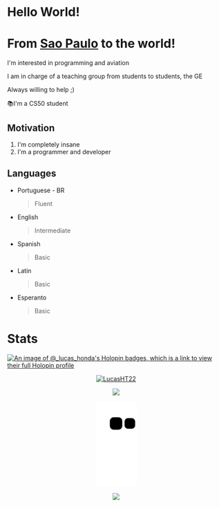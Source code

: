 # Hello World!

# From [Sao Paulo](https://en.wikipedia.org/wiki/S%C3%A3o_Paulo) to the world!
I'm interested in programming and aviation

I am in charge of a teaching group from students to students, the GE

Always willing to help ;)

📚I'm a CS50 student

## Motivation
1. I'm completely insane
2. I'm a programmer and developer

## Languages
- Portuguese - BR
  >Fluent
- English
  >Intermediate
- Spanish
  >Basic
- Latin
  >Basic
- Esperanto
  >Basic
  
# Stats

  [![An image of @_lucas_honda's Holopin badges, which is a link to view their full Holopin profile](https://holopin.me/_lucas_honda)](https://holopin.io/@_lucas_honda)

<p align="center"><a href="https://github.com/ryo-ma/github-profile-trophy">
  <img src="https://github-profile-trophy.vercel.app/?username=LucasHT22&column=8&margin-w=10&no-frame=true" alt="LucasHT22"/></a>
</p>

<p align="center">
  <img src="https://github-readme-stats.vercel.app/api?username=LucasHT22&count_private=true&show_icons=true&theme=tokyonight&include_all_commits=true"/>
</p>
  
<p align="center">
  <img src="https://github.com/LucasHT22/LucasHT22/blob/output/github-contribution-grid-snake.svg">
</p>
  
<p align="center">
    <img width="800" src="https://activity-graph.herokuapp.com/graph?username=LucasHT22&theme=react-dark">
</p>
